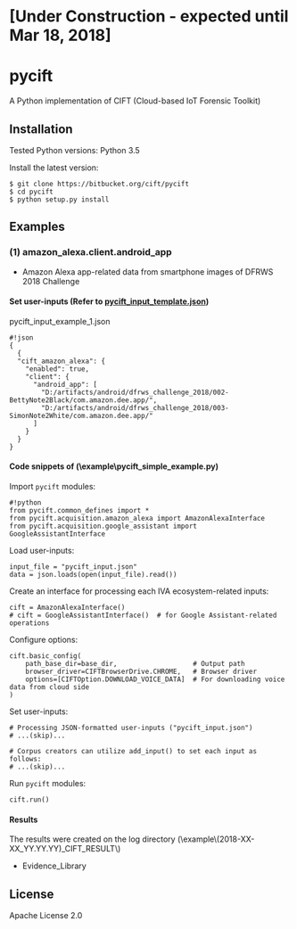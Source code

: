 # [Under Construction - expected until Mar 18, 2018]

# pycift

A Python implementation of CIFT (Cloud-based IoT Forensic Toolkit)


## Installation

Tested Python versions: Python 3.5

Install the latest version:

	$ git clone https://bitbucket.org/cift/pycift
	$ cd pycift
	$ python setup.py install


## Examples

### (1) amazon_alexa.client.android_app

* Amazon Alexa app-related data from smartphone images of DFRWS 2018 Challenge

#### Set user-inputs (Refer to [pycift_input_template.json](\example\pycift_input_template.json))

pycift_input_example_1.json

```
#!json
{
  {
  "cift_amazon_alexa": {
    "enabled": true,
    "client": {
      "android_app": [
        "D:/artifacts/android/dfrws_challenge_2018/002-BettyNote2Black/com.amazon.dee.app/",
        "D:/artifacts/android/dfrws_challenge_2018/003-SimonNote2White/com.amazon.dee.app/"
      ]
    }
  }
}
```

#### Code snippets of (\example\pycift_simple_example.py)

Import `pycift` modules:

```
#!python
from pycift.common_defines import *
from pycift.acquisition.amazon_alexa import AmazonAlexaInterface
from pycift.acquisition.google_assistant import GoogleAssistantInterface 		
```

Load user-inputs:

    input_file = "pycift_input.json"
    data = json.loads(open(input_file).read())

Create an interface for processing each IVA ecosystem-related inputs:

    cift = AmazonAlexaInterface()
    # cift = GoogleAssistantInterface()  # for Google Assistant-related operations

Configure options:

    cift.basic_config(
        path_base_dir=base_dir,                   # Output path
        browser_driver=CIFTBrowserDrive.CHROME,   # Browser driver
        options=[CIFTOption.DOWNLOAD_VOICE_DATA]  # For downloading voice data from cloud side
    )

Set user-inputs:

    # Processing JSON-formatted user-inputs ("pycift_input.json")
    # ...(skip)...

    # Corpus creators can utilize add_input() to set each input as follows:
    # ...(skip)...

Run `pycift` modules:

    cift.run()

#### Results

The results were created on the log directory (\example\\(2018-XX-XX_YY.YY.YY)_CIFT_RESULT\\)

* Evidence_Library


## License

Apache License 2.0
